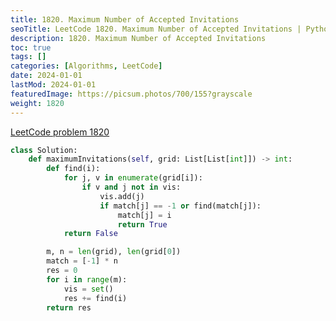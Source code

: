 ```yaml
---
title: 1820. Maximum Number of Accepted Invitations
seoTitle: LeetCode 1820. Maximum Number of Accepted Invitations | Python solution and explanation
description: 1820. Maximum Number of Accepted Invitations
toc: true
tags: []
categories: [Algorithms, LeetCode]
date: 2024-01-01
lastMod: 2024-01-01
featuredImage: https://picsum.photos/700/155?grayscale
weight: 1820
---
```


[LeetCode problem 1820](https://leetcode.com/problems/maximum-number-of-accepted-invitations/)

```python
class Solution:
    def maximumInvitations(self, grid: List[List[int]]) -> int:
        def find(i):
            for j, v in enumerate(grid[i]):
                if v and j not in vis:
                    vis.add(j)
                    if match[j] == -1 or find(match[j]):
                        match[j] = i
                        return True
            return False

        m, n = len(grid), len(grid[0])
        match = [-1] * n
        res = 0
        for i in range(m):
            vis = set()
            res += find(i)
        return res

```

